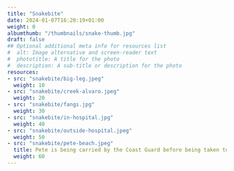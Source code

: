 ```yaml
---
title: "Snakebite"
date: 2024-01-07T16:20:19+01:00
weight: 0
albumthumb: "/thumbnails/snake-thumb.jpg"
draft: false
## Optional additional meta info for resources list
#  alt: Image alternative and screen-reader text
#  phototitle: A title for the photo
#  description: A sub-title or description for the photo
resources:
- src: "snakebite/big-leg.jpeg"
  weight: 10
- src: "snakebite/creek-alvaro.jpeg"
  weight: 20
- src: "snakebite/fangs.jpg"
  weight: 30
- src: "snakebite/in-hospital.jpg"
  weight: 40
- src: "snakebite/outside-hospital.jpeg"
  weight: 50
- src: "snakebite/pete-beach.jpeg"
  title: Pete is being carried by the Coast Guard before being taken to the hospital by boat.
  weight: 60
---
```

